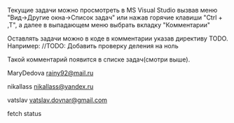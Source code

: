 Текущие задачи можно просмотреть в MS Visual Studio вызвав меню "Вид->Другие окна->Список задач" или нажав горячие клавиши "Ctrl + \,T", а далее в выпадающем меню выбрать вкладку "Комментарии"

Оставлять задачи можно в коде в комментарии указав директиву TODO. Например:
//TODO: Добавить проверку деления на ноль

Такой комментарий появится в списке задач(смотри выше).
 

MaryDedova	rainy92@mail.ru

nikallass	nikallass@yandex.ru

vatslav		vatslav.dovnar@gmail.com

fetch status